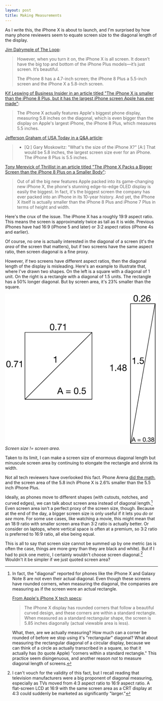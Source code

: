 ```yaml
---
layout: post
title: Making Measurements
---
```


As I write this, the iPhone X is about to launch, and I'm surprised by how many phone reviewers seem to equate screen size to the diagonal length of the display.

[Jim Dalrymple of The Loop](http://www.loopinsight.com/2017/10/31/first-look-iphone-x/):
> However, when you turn it on, the iPhone X is all screen. It doesn’t have the big top and bottom of the iPhone Plus models—it’s just screen. It’s beautiful.
>
> The iPhone 8 has a 4.7-inch screen; the iPhone 8 Plus a 5.5-inch screen and the iPhone X a 5.8-inch screen.

[Kif Leswing of Business Insider in an article titled "The iPhone X is smaller than the iPhone 8 Plus, but it has the largest iPhone screen Apple has ever made"](http://www.businessinsider.com/iphone-x-screen-size-vs-iphone-8-plus-2017-10):
> The iPhone X actually features Apple's biggest phone display, measuring 5.8 inches on the diagonal, which is even bigger than the display on Apple's largest iPhone, the iPhone 8 Plus, which measures 5.5 inches.

[Jefferson Graham of USA Today in a Q&A article](https://www.usatoday.com/story/tech/talkingtech/2017/10/28/we-answer-your-questions-iphone-x/810712001/):
> + [Q:] Gary Moskowitz: "What's the size of the iPhone X?" [A:] That would be 5.8 inches, the largest screen size ever for an iPhone. The iPhone 8 Plus is 5.5 inches.

[Tony Merevick of Thrillist in an article titled "The iPhone X Packs a Bigger Screen than the iPhone 8 Plus on a Smaller Body"](https://www.thrillist.com/news/nation/iphone-x-size-dimensions):
> Out of all the big new features Apple packed into its game-changing new iPhone X, the phone's stunning edge-to-edge OLED display is easily the biggest. In fact, it's the biggest screen the company has ever packed into an iPhone in its 10-year history. And yet, the iPhone X itself is actually smaller than the iPhone 8 Plus and iPhone 7 Plus in terms of height and width.

Here's the crux of the issue. The iPhone X has a roughly 19:9 aspect ratio. This means the screen is approximately twice as tall as it is wide. Previous iPhones have had 16:9 (iPhone 5 and later) or 3:2 aspect ratios (iPhone 4s and earlier).

Of course, no one is actually interested in the diagonal of a screen (it's the *area* of the screen that matters), but if two screens have the same aspect ratio, then screen diagonal is a fine proxy.

However, if two screens have different aspect ratios, then the diagonal length of the display is misleading. Here's an example to illustrate that, where I've drawn two shapes. On the left is a square with a diagonal of 1 unit. On the right is a rectangle with a diagonal of 1.5 units. The rectangle has a 50% longer diagonal. But by screen area, it's 23% smaller than the square.

![dimensions.png](/assets/2017/11/dimensions.png)*Screen size != screen area.*

Taken to its limit, I can make a screen size of enormous diagonal length but minuscule screen area by continuing to elongate the rectangle and shrink its width.

Not all tech reviewers have overlooked this fact. Phone Arena [did the math](https://www.phonearena.com/news/Apple-iPhone-Xs-5.8-inch-screen-is-actually-smaller-than-the-5.5-inch-iPhone-8-Plus-display_id98116), and the screen area of the 5.8 inch iPhone X is 2.6% smaller than the 5.5 inch iPhone Plus.

Ideally, as phones move to different shapes (with cutouts, notches, and curved edges), we can talk about screen area instead of diagonal length.[^1] Even screen area isn't a perfect proxy of the screen size, though. Because at the end of the day, a bigger screen size is only useful if it lets you *do* or *see* more. For some use cases, like watching a movie, this might mean that an 18:9 ratio with smaller screen area than 3:2 ratio is actually better. Or consider on laptops, where vertical space is often at a premium, so 3:2 ratio is preferred to 16:9 ratio, all else being equal.

This is all to say that screen size cannot be summed up by one metric (as is often the case, things are more grey than they are black and white). But if I had to pick one metric, I certainly wouldn't choose screen diagonal.[^2] Wouldn't it be simpler if we just quoted screen area?

[^1]: In fact, the "diagonal" reported for phones like the iPhone X and Galaxy Note 8 are not even their actual diagonal. Even though these screens have rounded corners, when measuring the diagonal, the companies are measuring as if the screen were an actual rectangle.

    [From Apple's iPhone X tech specs](https://www.apple.com/iphone-x/specs/):

    > The iPhone X display has rounded corners that follow a beautiful curved design, and these corners are within a standard rectangle. When measured as a standard rectangular shape, the screen is 5.85 inches diagonally (actual viewable area is less).

    What, then, are we actually measuring? How much can a corner be rounded of before we stop using it's "rectangular" diagonal? What about measuring the rectangular diagonal of a circular display, because we can think of a circle as actually transcribed in a square, so that it actually has (to quote Apple) "corners within a standard rectangle." This practice seem disingenuous, and another reason *not* to measure diagonal length of screens.

[^2]: I can't vouch for the validity of this fact, but I recall reading that television manufacturers were a big proponent of diagonal measuring, especially as TVs moved from 4:3 aspect ratio to 16:9 aspect ratio. A flat-screen LCD at 16:9 with the same screen area as a CRT display at 4:3 could suddenly be marketed as significantly "larger."
